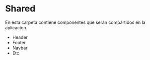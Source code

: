 # Shared

En esta carpeta contiene componentes que seran compartidos en la aplicacion.

- Header
- Footer
- Navbar
- Etc